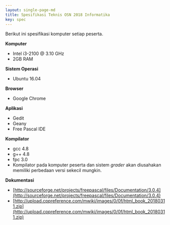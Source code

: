```yaml
---
layout: single-page-md
title: Spesifikasi Teknis OSN 2018 Informatika
key: spec
---
```


Berikut ini spesifikasi komputer setiap peserta.

**Komputer**
   - Intel i3-2100 @ 3.10 GHz
   - 2GB RAM 

**Sistem Operasi**
   - Ubuntu 16.04 

**Browser**
   - Google Chrome
   
**Aplikasi**
   - Gedit
   - Geany
   - Free Pascal IDE
   
**Kompilator**
   - gcc 4.8
   - g++ 4.8
   - fpc 3.0
   - Kompilator pada komputer peserta dan sistem *grader* akan diusahakan memiliki perbedaan versi sekecil mungkin.

**Dokumentasi**
   - [http://sourceforge.net/projects/freepascal/files/Documentation/3.0.4](http://sourceforge.net/projects/freepascal/files/Documentation/3.0.4)
   - [http://upload.cppreference.com/mwiki/images/0/0f/html_book_20180311.zip](http://upload.cppreference.com/mwiki/images/0/0f/html_book_20180311.zip)

